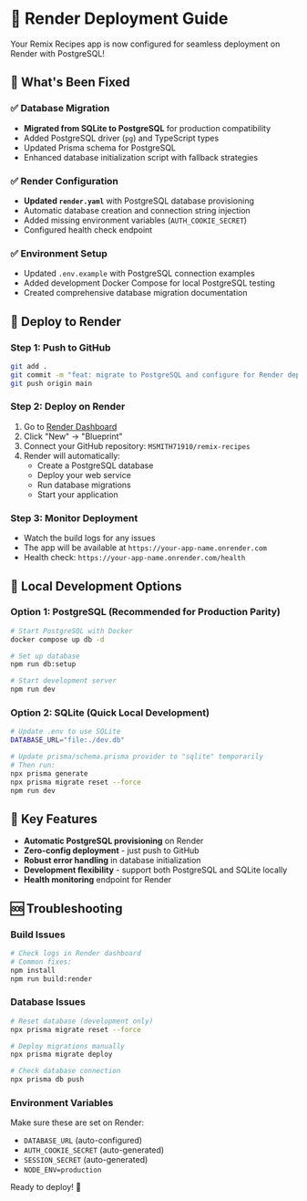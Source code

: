 # 🚀 Render Deployment Guide

Your Remix Recipes app is now configured for seamless deployment on Render with PostgreSQL!

## 🎯 What's Been Fixed

### ✅ Database Migration
- **Migrated from SQLite to PostgreSQL** for production compatibility
- Added PostgreSQL driver (`pg`) and TypeScript types
- Updated Prisma schema for PostgreSQL
- Enhanced database initialization script with fallback strategies

### ✅ Render Configuration
- **Updated `render.yaml`** with PostgreSQL database provisioning
- Automatic database creation and connection string injection
- Added missing environment variables (`AUTH_COOKIE_SECRET`)
- Configured health check endpoint

### ✅ Environment Setup
- Updated `.env.example` with PostgreSQL connection examples
- Added development Docker Compose for local PostgreSQL testing
- Created comprehensive database migration documentation

## 🚀 Deploy to Render

### Step 1: Push to GitHub
```bash
git add .
git commit -m "feat: migrate to PostgreSQL and configure for Render deployment"
git push origin main
```

### Step 2: Deploy on Render
1. Go to [Render Dashboard](https://dashboard.render.com)
2. Click "New" → "Blueprint" 
3. Connect your GitHub repository: `MSMITH71910/remix-recipes`
4. Render will automatically:
   - Create a PostgreSQL database
   - Deploy your web service
   - Run database migrations
   - Start your application

### Step 3: Monitor Deployment
- Watch the build logs for any issues
- The app will be available at `https://your-app-name.onrender.com`
- Health check: `https://your-app-name.onrender.com/health`

## 🔧 Local Development Options

### Option 1: PostgreSQL (Recommended for Production Parity)
```bash
# Start PostgreSQL with Docker
docker compose up db -d

# Set up database
npm run db:setup

# Start development server
npm run dev
```

### Option 2: SQLite (Quick Local Development)
```bash
# Update .env to use SQLite
DATABASE_URL="file:./dev.db"

# Update prisma/schema.prisma provider to "sqlite" temporarily
# Then run:
npx prisma generate
npx prisma migrate reset --force
npm run dev
```

## 🎯 Key Features

- **Automatic PostgreSQL provisioning** on Render
- **Zero-config deployment** - just push to GitHub
- **Robust error handling** in database initialization
- **Development flexibility** - support both PostgreSQL and SQLite locally
- **Health monitoring** endpoint for Render

## 🆘 Troubleshooting

### Build Issues
```bash
# Check logs in Render dashboard
# Common fixes:
npm install
npm run build:render
```

### Database Issues
```bash
# Reset database (development only)
npx prisma migrate reset --force

# Deploy migrations manually
npx prisma migrate deploy

# Check database connection
npx prisma db push
```

### Environment Variables
Make sure these are set on Render:
- `DATABASE_URL` (auto-configured)
- `AUTH_COOKIE_SECRET` (auto-generated)
- `SESSION_SECRET` (auto-generated)
- `NODE_ENV=production`

Ready to deploy! 🎉